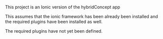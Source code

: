 This project is an Ionic version of the hybridConcept app

This assumes that the ionic framework has been already been installed and the required plugins have been installed as well.

The required plugins have not yet been defined.

